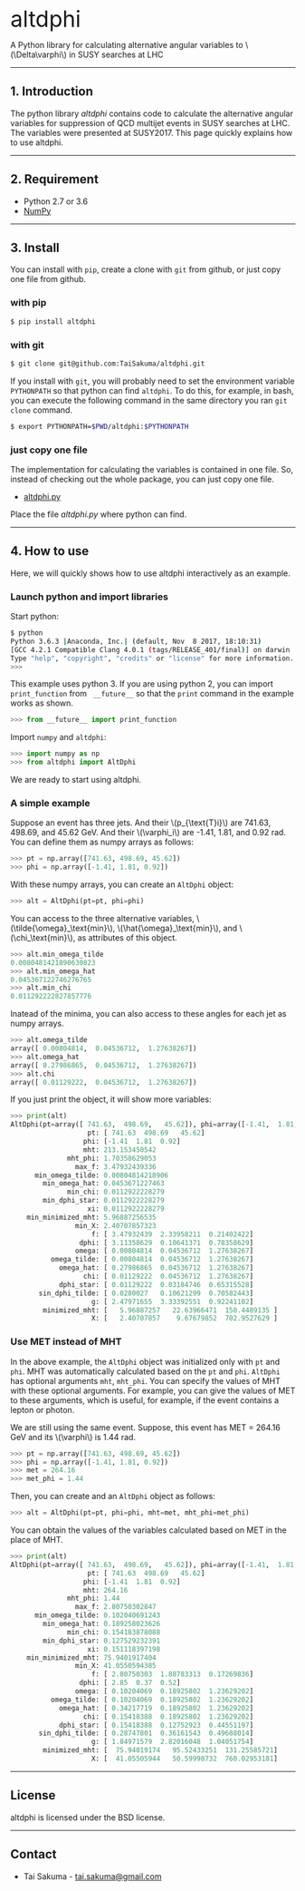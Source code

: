 
<span style="font-size: 39px;">altdphi</span>

A Python library for calculating alternative angular variables to
\\(\Delta\varphi\\) in SUSY searches at LHC

*****

## 1. Introduction

The python library *altdphi* contains code to calculate the
alternative angular variables for suppression of QCD multijet events
in SUSY searches at LHC. The variables were presented at SUSY2017.
This page quickly explains how to use altdphi.

*****

## 2. Requirement

- Python 2.7 or 3.6
- [NumPy](http://www.numpy.org/)

*****

## 3. Install

You can install with `pip`, create a clone with `git` from github, or
just copy one file from github.

### with pip


```bash
$ pip install altdphi
```

### with git

```bash
$ git clone git@github.com:TaiSakuma/altdphi.git
```

If you install with `git`, you will probably need to set the
environment variable `PYTHONPATH` so that python can find `altdphi`.
To do this, for example, in bash, you can execute the following
command in the same directory you ran `git clone` command.


```bash
$ export PYTHONPATH=$PWD/altdphi:$PYTHONPATH
```

### just copy one file

The implementation for calculating the variables is contained in one
file. So, instead of checking out the whole package, you can just copy
one file.

- [altdphi.py](https://github.com/TaiSakuma/altdphi/blob/master/altdphi/altdphi.py)

Place the file *altdphi.py* where python can find.


*****

## 4. How to use

Here, we will quickly shows how to use altdphi interactively as an example.

### Launch python and import libraries

Start python:
```bash
$ python
Python 3.6.3 |Anaconda, Inc.| (default, Nov  8 2017, 18:10:31) 
[GCC 4.2.1 Compatible Clang 4.0.1 (tags/RELEASE_401/final)] on darwin
Type "help", "copyright", "credits" or "license" for more information.
>>> 
```

This example uses python 3. If you are using python 2, you can import
`print_function` from ` __future__` so that the `print` command in the
example works as shown.

```python
>>> from __future__ import print_function
```

Import `numpy` and `altdphi`:
```python
>>> import numpy as np
>>> from altdphi import AltDphi
```

We are ready to start using altdphi.

### A simple example

Suppose an event has three jets.
And their \\(p\_{\text{T}i}\\) are 741.63, 498.69,
and 45.62 GeV. And their \\(\varphi_i\\) are -1.41,  1.81, and 0.92 rad.
You can define them as numpy arrays as follows:
```python
>>> pt = np.array([741.63, 498.69, 45.62])
>>> phi = np.array([-1.41, 1.81, 0.92])
```

With these numpy arrays, you can create an `AltDphi` object:

```python
>>> alt = AltDphi(pt=pt, phi=phi)
```

You can access to the three alternative variables,
\\(\tilde{\omega}\_\text{min}\\), \\(\hat{\omega}\_\text{min}\\), and
\\(\chi\_\text{min}\\), as attributes of this object.

```python
>>> alt.min_omega_tilde
0.0080481421890630823
>>> alt.min_omega_hat
0.045367122746276765
>>> alt.min_chi
0.011292222827857776
```
Inatead of the minima, you can also access to these angles for each jet
as numpy arrays.

```python
>>> alt.omega_tilde
array([ 0.00804814,  0.04536712,  1.27638267])
>>> alt.omega_hat
array([ 0.27986865,  0.04536712,  1.27638267])
>>> alt.chi
array([ 0.01129222,  0.04536712,  1.27638267])
```

If you just print the object, it will show more variables:

```python
>>> print(alt)
AltDphi(pt=array([ 741.63,  498.69,   45.62]), phi=array([-1.41,  1.81,  0.92])):
                   pt: [ 741.63  498.69   45.62]
                  phi: [-1.41  1.81  0.92]
                  mht: 213.153450542
              mht_phi: 1.70358629053
                max_f: 3.47932439336
      min_omega_tilde: 0.00804814218906
        min_omega_hat: 0.0453671227463
              min_chi: 0.0112922228279
        min_dphi_star: 0.0112922228279
                   xi: 0.0112922228279
    min_minimized_mht: 5.96887256535
                min_X: 2.40707857323
                    f: [ 3.47932439  2.33958211  0.21402422]
                 dphi: [ 3.11358629  0.10641371  0.78358629]
                omega: [ 0.00804814  0.04536712  1.27638267]
          omega_tilde: [ 0.00804814  0.04536712  1.27638267]
            omega_hat: [ 0.27986865  0.04536712  1.27638267]
                  chi: [ 0.01129222  0.04536712  1.27638267]
            dphi_star: [ 0.01129222  0.03184746  0.65315528]
       sin_dphi_tilde: [ 0.0280027   0.10621299  0.70582443]
                    g: [ 2.47971655  3.33392551  0.92241102]
        minimized_mht: [   5.96887257   22.63966471  150.4489135 ]
                    X: [   2.40707857    9.67679852  702.9527629 ]
```

### Use MET instead of MHT

In the above example, the `AltDphi` object was initialized only with
`pt` and `phi`. MHT was automatically calculated based on the `pt` and
`phi`. `AltDphi` has optional arguments `mht`, `mht_phi`. You can
specify the values of MHT with these optional arguments. For example,
you can give the values of MET to these arguments, which is useful,
for example, if the event contains a lepton or photon.

We are still using the same event. Suppose, this event has MET =
264.16 GeV and its \\(\varphi\\) is 1.44 rad.

```python
>>> pt = np.array([741.63, 498.69, 45.62])
>>> phi = np.array([-1.41, 1.81, 0.92])
>>> met = 264.16
>>> met_phi = 1.44
```

Then, you can create and an `AltDphi` object as follows:

```python
>>> alt = AltDphi(pt=pt, phi=phi, mht=met, mht_phi=met_phi)
```

You can obtain the values of the variables calculated based on MET in
the place of MHT.

```python
>>> print(alt)
AltDphi(pt=array([ 741.63,  498.69,   45.62]), phi=array([-1.41,  1.81,  0.92]), mht=264.16, mht_phi=1.44):
                   pt: [ 741.63  498.69   45.62]
                  phi: [-1.41  1.81  0.92]
                  mht: 264.16
              mht_phi: 1.44
                max_f: 2.80750302847
      min_omega_tilde: 0.102040691243
        min_omega_hat: 0.189258023626
              min_chi: 0.154183878088
        min_dphi_star: 0.127529232391
                   xi: 0.151118397198
    min_minimized_mht: 75.9401917404
                min_X: 41.0550594385
                    f: [ 2.80750303  1.88783313  0.17269836]
                 dphi: [ 2.85  0.37  0.52]
                omega: [ 0.10204069  0.18925802  1.23629202]
          omega_tilde: [ 0.10204069  0.18925802  1.23629202]
            omega_hat: [ 0.34217719  0.18925802  1.23629202]
                  chi: [ 0.15418388  0.18925802  1.23629202]
            dphi_star: [ 0.15418388  0.12752923  0.44551197]
       sin_dphi_tilde: [ 0.28747801  0.36161543  0.49688014]
                    g: [ 1.84971579  2.82016048  1.04051754]
        minimized_mht: [  75.94019174   95.52433251  131.25585721]
                    X: [  41.05505944   50.59998732  760.02953181]
```

*****

## <i class="fas fa-check fa-fw"></i> License

altdphi is licensed under the BSD license.

*****

## <i class="fas fa-envelope fa-fw"></i> Contact

- Tai Sakuma - tai.sakuma@gmail.com


<br />
<br />
